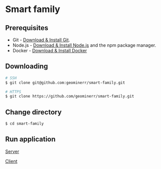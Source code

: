 # Smart family

## Prerequisites

- Git - [Download & Install Git](https://git-scm.com/downloads).
- Node.js - [Download & Install Node.js](https://nodejs.org/en/download/) and the npm package manager.
- Docker - [Download & Install Docker](https://docs.docker.com/engine/install/)

## Downloading

```bash
# SSH
$ git clone git@github.com:geominerr/smart-family.git

# HTTPS
$ git clone https://github.com/geominerr/smart-family.git

```

## Change directory

```bash
$ cd smart-family
```

## Run application

[Server](./server/README.md)

[Client](./client/README.md)
